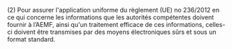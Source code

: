 (2) Pour assurer l'application uniforme du règlement (UE) no 236/2012 en ce qui concerne les informations que les autorités compétentes doivent fournir à l’AEMF, ainsi qu'un traitement efficace de ces informations, celles-ci doivent être transmises par des moyens électroniques sûrs et sous un format standard.